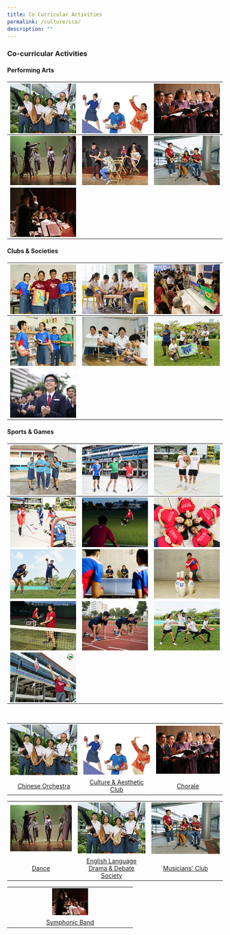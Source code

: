 ```yaml
---
title: Co Curricular Activities
permalink: /culture/cca/
description: ""
---
```

### **Co-curricular Activities** 
#### **Performing Arts**

| <a href="/culture/cca/performing-arts/chinese-orchestra/"><img src="/images/CCA/cca1.jpg" align = "center"></a> | <a href="/culture/cca/performing-arts/culture-and-aesthetic-club/"><img src="/images/CCA/cca2.jpg" align = "center"></a> | <a href="/culture/cca/performing-arts/chorale/"><img src="/images/CCA/cca3.jpg" align = "center"></a> |
| --------   | --------     | --------    |
| <a href="/culture/cca/performing-arts/dance/"><img src="/images/CCA/cca4.jpg" align = "center"></a> | <a href="/culture/cca/performing-arts/eldds/"><img src="/images/CCA/cca5.jpg" align = "center"></a> | <a href="/culture/cca/performing-arts/musicians-club/"><img src="/images/CCA/cca6.jpg" align = "center"></a> |
| <a href="/culture/cca/performing-arts/symphonic-band/"><img src="/images/CCA/cca7.jpg" align = "center"></a> |               |               |

#### **Clubs & Societies**

| <a href="/culture/cca/clubs-and-societies/art-and-guitar/club/"><img src="/images/CCA/cca8.jpg" align = "center"></a> | <a href="/culture/cca/clubs-and-societies/class-leaders-council/"><img src="/images/CCA/cca9.jpg" align = "center"></a> | <a href="/culture/cca/clubs-and-societies/interact-club/"><img src="/images/CCA/cca10.jpg" align = "center"></a> |
| --------   | --------     | --------    |
| <a href="/culture/cca/clubs-and-societies/library-council-and-strategy-club/"><img src="/images/CCA/cca11.jpg" align = "center"></a> | <a href="/culture/cca/clubs-and-societies/makers-academy/"><img src="/images/CCA/cca12.jpg" align = "center"></a> | <a href="/culture/cca/clubs-and-societies/outdoor-adventure-club/"><img src="/images/CCA/cca13.jpg" align = "center"></a> |
| <a href="/culture/cca/clubs-and-societies/students-council/"><img src="/images/CCA/cca14.jpg" align = "center"></a> |               |               |


#### **Sports & Games**

| <a href="/culture/cca/sports-and-games/air-weapons/"><img src="/images/CCA/cca15.jpg" align = "center"></a> | <a href="/culture/cca/sports-and-games/badminton/"><img src="/images/CCA/cca16.jpg" align = "center"></a> | <a href="/culture/cca/sports-and-games/basketball/"><img src="/images/CCA/cca17.jpg" align = "center"></a> |
| --------   | --------     | --------    |
| <a href="/culture/cca/sports-and-games/floorball/"><img src="/images/CCA/cca18.jpg" align = "center"></a> | <a href="/culture/cca/sports-and-games/football/"><img src="/images/CCA/cca19.jpg" align = "center"></a> | <a href="/culture/cca/sports-and-games/netball/"><img src="/images/CCA/cca20.jpg" align = "center"></a>|
| <a href="/culture/cca/sports-and-games/modular-sports/"><img src="/images/CCA/cca21.jpg" align = "center"></a> | <a href="/culture/cca/sports-and-games/table-tennis/"><img src="/images/CCA/cca22.jpg" align = "center"></a> | <a href="/culture/cca/sports-and-games/tenpin-bowling/"><img src="/images/CCA/cca23.jpg" align = "center"></a> |
| <a href="/culture/cca/sports-and-games/tennis/"><img src="/images/CCA/cca24.jpg" align = "center"></a> | <a href="/culture/cca/sports-and-games/track-and-field/"><img src="/images/CCA/cca25.jpg" align = "center"></a> | <a href="/culture/cca/sports-and-games/ultimate-frisbee/"><img src="/images/CCA/cca26.jpg" align = "center"></a> |
| <a href="/culture/cca/sports-and-games/volleyball/"><img src="/images/CCA/cca27.jpg" align = "center"></a> |               |               |

<br clear="left" />	

<table>
	<tr>
    <td style= "text-align: center;">
			<a href="/culture/cca/performing-arts/chinese-orchestra/"><img src="/images/CCA/cca1.jpg"></a>
		</td>
		<td style= "text-align: center;">
			<a href="/culture/cca/performing-arts/malay-language-elective-programme/"><img src="/images/CCA/cca2.jpg"></a>
		</td>
    <td style= "text-align: center;">
			<a href="/culture/cca/performing-arts/student-leadership/"><img src="/images/CCA/cca3.jpg" ></a>
		</td>
	</tr>
		<tr>
    <td style= "text-align: center;">
			<a href="/culture/cca/performing-arts/chinese-orchestra/">Chinese Orchestra</a>
</td>
		<td style= "text-align: center;">			
			<a href="/culture/cca/performing-arts/malay-language-elective-programme/">Culture & Aesthetic Club</a>
</td>
    <td style= "text-align: center;">
			<a href="/culture/cca/performing-arts/student-leadership/">Chorale</a>
		</td>
	</tr>
</table>
<table>
	<tr>
    <td style= "text-align: center;">
			<a href="/culture/cca/performing-arts/talent-development-programme/"><img src="/images/CCA/cca4.jpg"></a>
		</td>
		<td style= "text-align: center;">
			<a href="/culture/cca/performing-arts/education-and-career-guidance/"><img src="/images/CCA/cca1.jpg"></a>
		</td>
    <td style= "text-align: center;">
			<a href="/culture/cca/performing-arts/digital-literacies/"><img src="/images/CCA/cca6.jpg"></a>
		</td>
	</tr>
		<tr>
    <td style= "text-align: center;">
			<a href="/culture/cca/performing-arts/talent-development-programme/">Dance</a>
</td>
		<td style= "text-align: center;">			
			<a href="/culture/cca/performing-arts/education-and-career-guidance/">English Language Drama & Debate Society</a>
</td>
    <td style= "text-align: center;">
			<a href="/culture/cca/performing-arts/digital-literacies/">Musicians' Club</a>
		</td>
	</tr>
</table>
<table>
	<tr>
    <td style= "text-align: center;">
			<a href="/culture/cca/performing-arts/internationalisation-and-cross-cultural-programme/"><img style="width:30%" src="/images/CCA/cca7.jpg"></a>
		</td>
	</tr>
		<tr>
    <td style= "text-align: center;">
			<a href="/culture/cca/performing-arts/internationalisation-and-cross-cultural-programme/">Symphonic Band</a>
		</td>
	</tr>
</table>